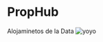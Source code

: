 # PropHub
 Alojaminetos de la Data
![yoyo](https://user-images.githubusercontent.com/60209427/150689963-a099581f-7203-40d1-93dd-3b32d558e244.jpg)


